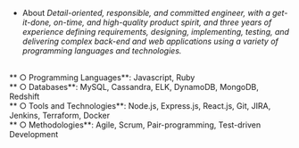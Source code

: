 - About
*Detail-oriented, responsible, and committed engineer, with a get-it-done, on-time, and high-quality product spirit, and three years of experience defining requirements, designing, implementing, testing, and delivering complex back-end and web applications using a variety of programming languages and technologies.*


<br />** ○ Programming Languages**: Javascript, Ruby
<br />** ○ Databases**: MySQL, Cassandra, ELK, DynamoDB, MongoDB, Redshift
<br />** ○ Tools and Technologies**: Node.js, Express.js, React.js, Git, JIRA, Jenkins, Terraform, Docker
<br />** ○ Methodologies**: Agile, Scrum, Pair-programming, Test-driven Development
